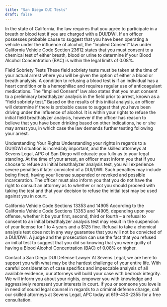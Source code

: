 ```yaml
---
title: "San Diego DUI Tests"
draft: false
---
```

In the state of California, the law requires that you agree to participate in a breath or blood test if you are charged with a DUI/DWI. If an officer possesses probable cause to suggest that you have been operating a vehicle under the influence of alcohol, the “Implied Consent” law under California Vehicle Code Section 23612 states that you must consent to a chemical test of either breath, blood or urine to determine if your Blood Alcohol Concentration (BAC) is within the legal limits of 0.08%.

Field Sobriety Tests
These field sobriety tests must be taken at the time of your actual arrest where you will be given the option of either a blood or breath analysis. A condition to refusing a blood test is if an individual has a heart condition or is a hemophiliac and requires regular use of anticoagulant medications. The “Implied Consent” law also states that you must consent to a preliminary breathalyzer analysis in the field prior to arrest, known as a “field sobriety test.” Based on the results of this initial analysis, an officer will determine if there is probable cause to suggest that you have been driving under the influence of alcohol. It is within your rights to refuse the initial field breathalyzer analysis, however if the officer has reason to believe that you have been drinking based on other indications, he or she may arrest you, in which case the law demands further testing following your arrest.

Understanding Your Rights
Understanding your rights in regards to a DUI/DWI situation is incredibly important, and the skilled attorneys at Sevens Legal, APC of San Diego will educate you fully as to your legal standing. At the time of your arrest, an officer must inform you that if you choose to refuse an initial breathalyzer analysis test, you will experience severe penalties if later convicted of a DUI/DWI. Such penalties may include being fined, having your license suspended or revoked and possible incarceration. The officer must also inform you that you do not have the right to consult an attorney as to whether or not you should proceed with taking the test and that your decision to refuse the initial test may be used against you in court.

California Vehicle Code Sections 13353 and 14905
According to the California Vehicle Code Sections 13353 and 14905, depending upon your offense, whether it be your first, second, third or fourth – a refusal to consent to an initial breathalyzer analysis test may result in the suspension of your license for 1 to 4 years and a $125 fine. Refusal to take a chemical analysis test does not in any way guarantee that you will not be convicted of a DUI/DWI. A judge and the prosecution can use the fact that you refused an initial test to suggest that you did so knowing that you were guilty of having a Blood Alcohol Concentration (BAC) of 0.08% or higher.

Contact a San Diego DUI Defense Lawyer
At Sevens Legal, we are here to support you with what may be the hardest challenge of your entire life. With careful consideration of case specifics and impeccable analysis of all available evidence, our attorneys will build your case with bedrock integrity. We will inform you about your rights, empower you with knowledge and aggressively represent your interests in court. If you or someone you love is in need of sound legal counsel in regards to a criminal defense charge, call our skilled attorneys at Sevens Legal, APC today at 619-430-2355 for a free consultation.